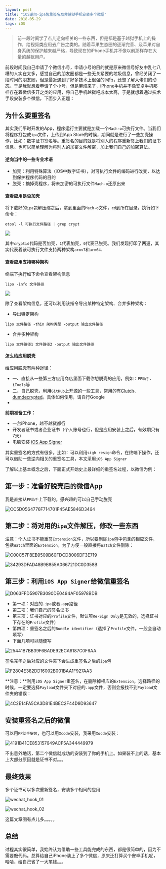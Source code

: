 ```yaml
---
layout: post
title: "iOS逆向-ipa包重签名及非越狱手机安装多个微信"
date: 2018-05-29
tags: iOS
---
```


> 前一段时间学了点儿逆向相关的一些东西，但是都是基于越狱手机上的操作，给视频类应用去广告之类的。随着苹果生态圈的逐渐完善、及苹果对自身系统的保护越来越严格，导致现在的iPhone手机并不像以前那样存在大量的越狱用户。


前段时间我自己申请了个微信小号，申请小号的目的就是原来微信号好友中乱七八糟的人实在太多，感觉自己的朋友圈都是一些无关紧要的垃圾信息，曾经关闭了一段时间的朋友圈，但是最近遇到了好多技术上很强的同行，还想了解大佬们的动态。于是我就想着申请了个小号，但是麻烦来了，iPhone手机并不像安卓手机那样存在着微信多开之类的应用，将自己手机越狱吧成本太高，于是就想着通过技术手段安装多个微信，下面步入正题：

## 为什么要重签名

其实我们平时开发的App，程序运行主要就是加载一个`Mach-o`可执行文件。当我们将程序打包成`ipa`文件，上传到App Store的时候，期间就是进行了一些加壳操作，比如：数字证书签名等。重签名的目的就是将别人的程序重新签上我们的证书信息。也可以简单理解为将别人的加密文件解密，加上我们自己的加密算法。

#### 逆向当中的一些专业术语

* 加壳：利用特殊算法（iOS中数字证书），对可执行文件的编码进行改变，以达到保护程序代码的目的
* 脱壳：摘掉壳程序，将未加密的可执行文件`Mach-o`还原出来

#### 查看应用是否加壳

将下载好的`ipa`包解压缩之后，拿到里面的`Mach-o`文件，`cd`到所在目录，执行如下命令：

```
otool -l 可执行文件路径 | grep crypt
```
![](http://otogtitz7.bkt.clouddn.com/2018-05-29-15276021774171.jpg)

其中`cryptid`代码是否加壳，`1`代表加壳，`0`代表已脱壳。我们发现打印了两遍，其实代表着该可执行文件支持两种架构`armv7`和`arm64`.

#### 查看应用支持哪种架构

终端下执行如下命令查看架构信息

```
lipo -info 文件路径
```

![](http://otogtitz7.bkt.clouddn.com/2018-05-29-15276023773959.jpg)

除了查看架构信息，还可以利用该指令导出某种特定架构、合并多种架构：

* 导出特定架构


```
lipo 文件路径 -thin 架构类型 -output 输出文件路径
```

* 合并多种架构


```
lipo 文件路径1 文件路径2 -output 输出文件路径
```

#### 怎么给应用脱壳

给应用脱壳有两种途径：

* 一、直接从一些第三方应用商店里面下载你想脱壳的应用，例如：`PP助手`、`iTools`等
* 二、自己脱壳，利用`GitHub`上开源的一些工具，常用的有[Clutch](https://github.com/KJCracks/Clutch/releases)、[dumdecrypted](https://github.com/stefanesser/dumpdecrypted/)。具体如何使用，请自行Google
* 

**前期准备工作：**

* 一台iPhone，越不越狱都行
* 开发者证书或者企业证书（个人账号也行，但是应用安装上之后，有效期只有7天）
* 电脑安装 [iOS App Signer](https://dantheman827.github.io/ios-app-signer/)

其实重签名的方式有很多，比如：可以利用`sigh resign`命令，在终端下操作，还可以借助一些逆向相关的重签名工具，本文采用`iOS App Signer`

了解以上基本概念之后，下面正式开始史上最详细的重签名过程，以微信为例：

## 第一步：准备好脱壳后的微信App

我是直接从`PP助手`上下载的，感兴趣的可以自己手动脱壳

![CC5D0564776F714701F45AE5846D3464](http://otogtitz7.bkt.clouddn.com/2018-05-29-CC5D0564776F714701F45AE5846D3464.jpg)

## 第二步：将对用的`ipa`文件解压，修改一些东西

注意：个人证书不能重签`Extension`文件，所以要删除`ipa`包中包含的相应文件，包括`Watch`里面的`Extension`，为了方便一般直接将`Watch`文件删除：

![C00C57F8EB9509B60FDCD8006DF3E719](http://otogtitz7.bkt.clouddn.com/2018-05-29-C00C57F8EB9509B60FDCD8006DF3E719.jpg)

![34293DFAD48B9B855A066721DC0D358B](http://otogtitz7.bkt.clouddn.com/2018-05-29-34293DFAD48B9B855A066721DC0D358B.jpg)

## 第三步：利用`iOS App Signer`给微信重签名

![D063FFD5907B3090DE0494AF05978BDB](http://otogtitz7.bkt.clouddn.com/2018-05-29-D063FFD5907B3090DE0494AF05978BDB.jpg)

* 第一项：对应的`.ipa`或者`.app`路径
* 第二项：我们自己的签名证书
* 第三项：证书对应的`Profile`文件，默认项`Re-Sign Only`是无效的，选择证书下存在的`Profile`文件）
* 第四项：重签名之后的`Bundle identifier`（选择了`Profile`文件，一般会自动填写）
* 下面几项可以随便写

![25441B7BB39F6BADE92ECA6187C0F6AA](http://otogtitz7.bkt.clouddn.com/2018-05-29-25441B7BB39F6BADE92ECA6187C0F6AA.jpg)

签名完毕之后对应的文件夹下会生成重签名之后的`ipa`包

![F2804E382DD16002B001BAA1F927AA3](http://otogtitz7.bkt.clouddn.com/2018-05-29-F2804E382DD16002B001BAA1F927AA3C.jpg)

**注意：**利用`iOS App Signer`重签名，在删除掉相应的`Extension`，选择路径的时候，一定要选择`Payload`文件夹下对应的`.app`文件，否则会报找不到`Payload`文件夹的错误：

![4C2E14FA5CA3D81E4BEC2F44D9D93647](http://otogtitz7.bkt.clouddn.com/2018-05-29-4C2E14FA5CA3D81E4BEC2F44D9D93647.jpg)

## 安装重签名之后的微信

可以用`PP助手安装`，也可以用`Xcode`安装，我采用`Xocde`安装：

![4191B41CE853157649ACF5A344449979](http://otogtitz7.bkt.clouddn.com/2018-05-29-4191B41CE853157649ACF5A344449979.jpg)


不出意外地话，第二个微信就成功的安装到了你的手机上。如果装不上的话，基本上大部分原因就是证书不对。。。

## 最终效果

多个证书可以多次重新签名，安装多个相同的应用

![wechat_hook_01](http://otogtitz7.bkt.clouddn.com/2018-05-29-wechat_hook_01.jpg)


![wechat_hook_02](http://otogtitz7.bkt.clouddn.com/2018-05-29-wechat_hook_02.jpg)




这篇文章图有点儿多。。。。。

## 总结

过程其实很简单，我始终认为借助一些工具能完成的东西，都是很简单的，因为不需要敲代码。总算给自己iPhone装上了多个微信，原来还打算买个安卓手机呢，哈哈，给自己省了一大笔钱。。。




